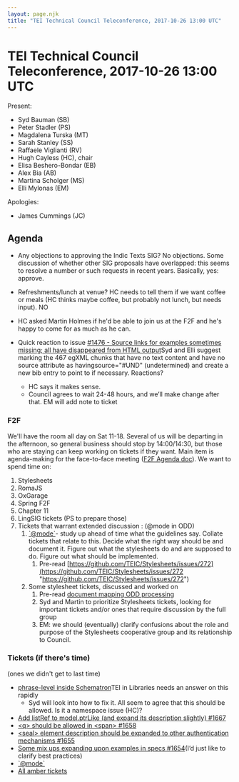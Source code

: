 ```yaml
---
layout: page.njk
title: "TEI Technical Council Teleconference, 2017-10-26 13:00 UTC"
---
```

# TEI Technical Council Teleconference, 2017-10-26 13:00 UTC




Present:


* Syd Bauman (SB)
* Peter Stadler (PS)
* Magdalena Turska (MT)
* Sarah Stanley (SS)
* Raffaele Viglianti (RV)
* Hugh Cayless (HC), chair
* Elisa Beshero\-Bondar (EB)
* Alex Bia (AB)
* Martina Scholger (MS)
* Elli Mylonas (EM)


Apologies:


* James Cummings (JC)



Agenda
------



* Any objections to approving the Indic Texts SIG? No objections. Some discussion of
 whether other SIG proposals have overlapped: this seems to resolve a number or such
 requests in recent years. Basically, yes: approve.
* Refreshments/lunch at venue? HC needs to tell them if we want coffee or meals (HC
 thinks maybe coffee, but probably not lunch, but needs input). NO
* HC asked Martin Holmes if he'd be able to join us at the F2F and he's happy to come
 for as much as he can.


* Quick reaction to issue [\#1476 \- Source links for examples sometimes missing; all have disappeared from HTML
 output](https://github.com/TEIC/TEI/issues/1476 "#1476 - Source links for examples sometimes missing; all have disappeared from HTML output")Syd and Elli suggest marking the 467 egXML chunks that have no text content and have no source attribute as havingsource\="\#UND" (undetermined) and create a new bib entry to point to if necessary. Reactions?
	+ HC says it makes sense.
	+ Council agrees to wait 24\-48 hours, and we’ll make change after that. EM will add
	 note to ticket



### F2F


We'll have the room all day on Sat 11\-18\. Several of us will be departing in the afternoon,
 so general business should stop by 14:00/14:30, but those who are staying can keep
 working on tickets if they want.
Main item is agenda\-making for the face\-to\-face meeting ([F2F Agenda doc](https://docs.google.com/document/d/1E6Xu4VrZ_EZpvv7NndFsCVedQXOBpqV2zg3XuaxWVWA/edit?usp=sharing "F2F Agenda doc")). We want to spend time on:
1. Stylesheets
2. RomaJS
3. OxGarage
4. Spring F2F
5. Chapter 11
6. LingSIG tickets (PS to prepare those)
7. Tickets that warrant extended discussion : (@mode in ODD)
	1. [\`@mode\`](https://github.com/TEIC/Stylesheets/issues/272 "`@mode`")\- study up ahead of time what the guidelines say. Collate tickets that relate to this.
	 Decide what the right way should be and document it. Figure out what the stylesheets
	 do and are supposed to do. Figure out what should be implemented.
		1. Pre\-read [https://github.com/TEIC/Stylesheets/issues/272](https://github.com/TEIC/Stylesheets/issues/272 "https://github.com/TEIC/Stylesheets/issues/272")
	2. Some stylesheet tickets, discussed and worked on
		1. Pre\-read [document mapping ODD processing](https://wiki.tei-c.org/index.php/Mapping_ODD_processing "document mapping ODD processing")
		2. Syd and Martin to prioritize Stylesheets tickets, looking for important tickets and/or
		 ones that require discussion by the full group
		3. EM: we should (eventually) clarify confusions about the role and purpose of the Stylesheets
		 cooperative group and its relationship to Council.




### Tickets (if there's time)


(ones we didn't get to last time)
* [phrase\-level inside Schematron](https://github.com/TEIC/TEI/issues/1582 "phrase-level inside Schematron")TEI in Libraries needs an answer on this rapidly
	+ Syd will look into how to fix it. All seem to agree that this should be allowed. Is
	 it a namespace issue (HC)?
* [Add listRef to model.ptrLike (and expand its description slightly) \#1667](https://github.com/TEIC/TEI/issues/1667 "Add listRef to model.ptrLike (and expand its description slightly) #1667")
* [\<q\> should be allowed in \<span\> \#1658](https://github.com/TEIC/TEI/issues/1658 "<q> should be allowed in <span> #1658")
* [\<seal\> element description should be expanded to other authentication mechanisms \#1655](https://github.com/TEIC/TEI/issues/1655 "<seal> element description should be expanded to other authentication mechanisms #1655")
* [Some mix ups expanding upon examples in specs \#1654](https://github.com/TEIC/TEI/issues/1654 "Some mix ups expanding upon examples in specs #1654")(I’d just like to clarify best practices)
* [\`@mode\`](https://github.com/TEIC/Stylesheets/issues/272 "`@mode`")
* [All amber tickets](https://github.com/TEIC/TEI/issues?q=is%3Aopen+is%3Aissue+label%3A%22Status%3A+Needs+Discussion%22 "All amber tickets")






